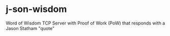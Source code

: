 # j-son-wisdom
Word of Wisdom TCP Server with Proof of Work (PoW) that responds with a Jason Statham "quote"
